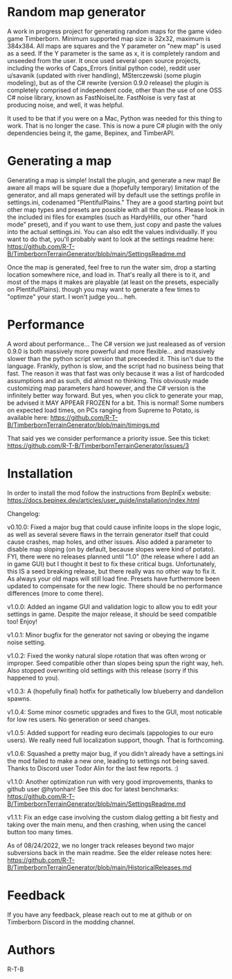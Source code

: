 
# Random map generator

A work in progress project for generating random maps for the game video game Timberborn.  Minimum supported map size is 32x32, maximum is 384x384.  All maps are squares and the Y parameter on "new map" is used as a seed.  If the Y parameter is the same as x, it is completely random and unseeded from the user.
It once used several open source projects, including the works of Caps_Errors (initial python code), reddit user u/savanik (updated with river handling), MSterczewski (some plugin modeling), but as of the C# rewrite (version 0.9.0 release) the plugin is completely comprised of independent code, other than the use of one OSS C# noise library, known as FastNoiseLite.  FastNoise is very fast at producing noise, and well, it was helpful.

It used to be that if you were on a Mac, Python was needed for this thing to work.  That is no longer the case.  This is now a pure C# plugin with the only dependencies being it, the game, Bepinex, and TimberAPI.

# Generating a map
Generating a map is simple!  Install the plugin, and generate a new map!  Be aware all maps will be square due a (hopefully temporary) limitation of the generator, and all maps generated will by default use the settings profile in settings.ini, codenamed "PlentifulPlains."  They are a good starting point but other map types and presets are possible with all the options.  Please look in the included ini files for examples (such as HardyHills, our other "hard mode" preset), and if you want to use them, just copy and paste the values into the actual settings.ini.  You can also edit the values individually.  If you want to do that, you'll probably want to look at the settings readme here: https://github.com/R-T-B/TimberbornTerrainGenerator/blob/main/SettingsReadme.md

Once the map is generated, feel free to run the water sim, drop a starting location somewhere nice, and load in.  That's really all there is to it, and most of the maps it makes are playable (at least on the presets, especially on PlentifulPlains). though you may want to generate a few times to "optimze" your start.  I won't judge you... heh.

# Performance
A word about performance...  The C# version we just realeased as of version 0.9.0 is both massively more powerful and more flexible...  and massively slower than the python script version that preceeded it.  This isn't due to the language.  Frankly, python is slow, and the script had no business being that fast.  The reason it was that fast was only because it was a list of hardcoded assumptions and as such, did almost no thinking.  This obviously made customizing map parameters hard however, and the C# version is the infinitely better way forward.  But yes, when you click to generate your map, be advised it MAY APPEAR FROZEN for a bit.  This is normal!  Some numbers on expected load times, on PCs ranging from Supreme to Potato, is available here: https://github.com/R-T-B/TimberbornTerrainGenerator/blob/main/timings.md

That said yes we consider performance a priority issue.  See this ticket:  https://github.com/R-T-B/TimberbornTerrainGenerator/issues/3

# Installation
In order to install the mod follow the instructions from BepInEx website:
https://docs.bepinex.dev/articles/user_guide/installation/index.html

Changelog:

v0.10.0:  Fixed a major bug that could cause infinite loops in the slope logic, as well as several severe flaws in the terrain generator itself that could cause crashes, map holes, and other issues.  Also added a parameter to disable map sloping (on by default, because slopes were kind of potato).  FYI, there were no releases planned until "1.0" (the release where I add an in game GUI) but I thought it best to fix these critical bugs.  Unfortunately, this IS a seed breaking release, but there really was no other way to fix it.  As always your old maps will still load fine.  Presets have furthermore been updated to compensate for the new logic.  There should be no performance differences (more to come there).

v1.0.0:  Added an ingame GUI and validation logic to allow you to edit your settings in game.  Despite the major release, it should be seed compatible too!  Enjoy!

v1.0.1:  Minor bugfix for the generator not saving or obeying the ingame noise setting.

v1.0.2:  Fixed the wonky natural slope rotation that was often wrong or improper.  Seed compatible other than slopes being spun the right way, heh. Also stopped overwriting old settings with this release (sorry if this happened to you).

v1.0.3:  A (hopefully final) hotfix for pathetically low blueberry and dandelion spawns.

v1.0.4:  Some minor cosmetic upgrades and fixes to the GUI, most noticable for low res users. No generation or seed changes.

v1.0.5:  Added support for reading euro decimals (appologies to our euro users). We really need full localization support, though.  That is forthcoming.

v1.0.6:  Squashed a pretty major bug, if you didn't already have a settings.ini the mod failed to make a new one, leading to settings not being saved. Thanks to Discord user Todor Alin for the last few reports. :)

v1.1.0:  Another optimization run with very good improvements, thanks to github user @hytonhan! See this doc for latest benchmarks: https://github.com/R-T-B/TimberbornTerrainGenerator/blob/main/SettingsReadme.md

v1.1.1:  Fix an edge case involving the custom dialog getting a bit fiesty and taking over the main menu, and then crashing, when using the cancel button too many times.

As of 08/24/2022, we no longer track releases beyond two major subversions back in the main readme.  See the elder release notes here: https://github.com/R-T-B/TimberbornTerrainGenerator/blob/main/HistoricalReleases.md

# Feedback

If you have any feedback, please reach out to me at github or on Timberborn Discord in the modding channel.

# Authors
R-T-B

  
